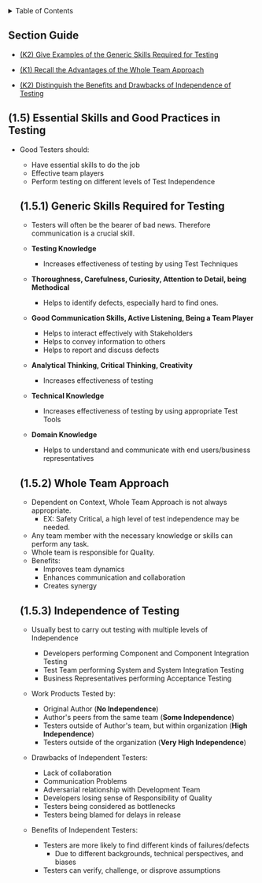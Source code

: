 <details>
  <summary>Table of Contents</summary>
  <ul>
    <li><a href="/README.md">Home</a></li>
    <li><a href="Chapter_1_Home.md">Chapter Home</a></li>
    <li><a href="Section_1.md">Section 1</a></li>
    <li><a href="Section_2.md">Section 2</a></li>
    <li><a href="Section_3.md">Section 3</a></li>
    <li><a href="Section_4.md">Section 4</a></li>
    <li><a href="Section_5.md">Section 5</a></li>
  </ul>
</details>

## Section Guide

- [(K2) Give Examples of the Generic Skills Required for Testing](#151)
- [(K1) Recall the Advantages of the Whole Team Approach](#152)
- [(K2) Distinguish the Benefits and Drawbacks of Independence of Testing](#153)

  <a id="15"></a>

## (1.5) Essential Skills and Good Practices in Testing

- Good Testers should:

  - Have essential skills to do the job
  - Effective team players
  - Perform testing on different levels of Test Independence

  <a id="151"></a>

  ## (1.5.1) Generic Skills Required for Testing

  - Testers will often be the bearer of bad news. Therefore communication is a crucial skill.

  - **Testing Knowledge**

    - Increases effectiveness of testing by using Test Techniques

  - **Thoroughness, Carefulness, Curiosity, Attention to Detail, being Methodical**

    - Helps to identify defects, especially hard to find ones.

  - **Good Communication Skills, Active Listening, Being a Team Player**

    - Helps to interact effectively with Stakeholders
    - Helps to convey information to others
    - Helps to report and discuss defects

  - **Analytical Thinking, Critical Thinking, Creativity**

    - Increases effectiveness of testing

  - **Technical Knowledge**

    - Increases effectiveness of testing by using appropriate Test Tools

  - **Domain Knowledge**
    - Helps to understand and communicate with end users/business representatives

  <a id="152"></a>

  ## (1.5.2) Whole Team Approach

  - Dependent on Context, Whole Team Approach is not always appropriate.
    - EX: Safety Critical, a high level of test independence may be needed.
  - Any team member with the necessary knowledge or skills can perform any task.
  - Whole team is responsible for Quality.
  - Benefits:
    - Improves team dynamics
    - Enhances communication and collaboration
    - Creates synergy

  <a id="153"></a>

  ## (1.5.3) Independence of Testing

  - Usually best to carry out testing with multiple levels of Independence

    - Developers performing Component and Component Integration Testing
    - Test Team performing System and System Integration Testing
    - Business Representatives performing Acceptance Testing

  - Work Products Tested by:

    - Original Author (**No Independence**)
    - Author's peers from the same team (**Some Independence**)
    - Testers outside of Author's team, but within organization (**High Independence**)
    - Testers outside of the organization (**Very High Independence**)

  - Drawbacks of Independent Testers:
    - Lack of collaboration
    - Communication Problems
    - Adversarial relationship with Development Team
    - Developers losing sense of Responsibility of Quality
    - Testers being considered as bottlenecks
    - Testers being blamed for delays in release
  - Benefits of Independent Testers:
    - Testers are more likely to find different kinds of failures/defects
      - Due to different backgrounds, technical perspectives, and biases
    - Testers can verify, challenge, or disprove assumptions
